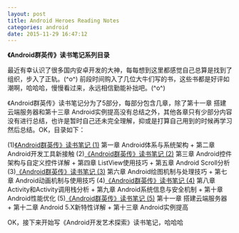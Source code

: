 ```yaml
---
layout: post
title: Android Heroes Reading Notes
categories: android
date: 2015-11-29 16:47:12
---
```

**《Android群英传》读书笔记系列目录** <!--more-->

最近有幸认识了很多国内安卓开发的大神，每每想到这里都感觉自己总算是找到了组织，步入了正轨。(^o^)
前段时间购入了几位大牛们写的书，这些书都是好评如潮啊，哈哈哈，慢慢看过来，永远相信勤能补拙吧。(^o^)

<!-- 虽然是先看了一遍《Android开发艺术探索》，读的时候就感觉[@主席](http://weibo.com/uc83018062)写这书的用心良苦，感激涕零啊。目前此书我还有不少没有理解的，代码也还没来得及都运行一遍，毕竟大块头啊。所以还是先总结了《Android群英传》，本书可以算是《Android开发艺术探索》的前传，哈哈，感谢[@徐医生](http://weibo.com/eclipsexu)的辛苦写作！至于[何老师](http://weibo.com/mrsimp1e)和关老师的大作《Android源码设计模式解析与实战》估计还需要等我把这些都总结完了才能看懂一二吧，泪奔(⊙o⊙)...
-->

《Android群英传》读书笔记分为了5部分，每部分包含几章，除了第十一章 搭建云端服务器和第十三章 Android实例提高没有总结之外，其他各章只有少部分内容没有进行总结，也许是暂时自己还未完全理解，抑或是打算自己用到的时候再学习然后总结。OK，目录如下：

(1)[《Android群英传》读书笔记 (1)](/blog/2015/11/25/Android-Heros-Reading-Notes-1/)
第一章 Android体系与系统架构 + 第二章 Android开发工具新接触
(2)[《Android群英传》读书笔记 (2)](/blog/2015/11/26/Android-Heros-Reading-Notes-2/)
第三章 Android控件架构与自定义控件详解 + 第四章 ListView使用技巧 + 第五章 Android Scroll分析
(3)[《Android群英传》读书笔记 (3)](/blog/2015/11/27/Android-Heros-Reading-Notes-3/)
第六章 Android绘图机制与处理技巧 + 第七章 Android动画机制与使用技巧
(4)[《Android群英传》读书笔记 (4)](/blog/2015/11/28/Android-Heros-Reading-Notes-4/)
第八章 Activity和Activity调用栈分析 + 第九章 Android系统信息与安全机制 + 第十章 Android性能优化
(5)[《Android群英传》读书笔记 (5)](/blog/2015/11/29/Android-Heroes-Reading-Notes-5/)
第十一章 搭建云端服务器 + 第十二章 Android 5.X新特性详解 + 第十三章 Android实例提高

OK，接下来开始写《Android开发艺术探索》读书笔记，哈哈哈
